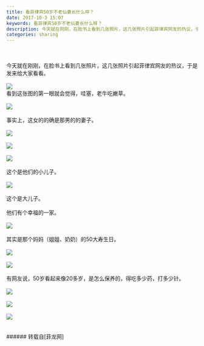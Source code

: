 ```yaml
---
title: 看菲律宾50岁不老仙妻长什么样？
date: 2017-10-3 15:07
keywords: 看菲律宾50岁不老仙妻长什么样？
description: 今天就在刚刚，在脸书上看到几张照片，这几张照片引起菲律宾网友的热议，于是发来给大家看看。看到这张图的第一眼就会觉得，哇塞，老牛吃嫩草。事实上，这女的的确是那男的的妻子。这个是他们的小儿子。这个是大儿子。他们有个幸福的一家。其实是那个妈妈（姐姐、奶奶）的50大寿生日。有网友说，50岁看起来像20多岁，是怎么保养的，得吃多少药，打多少针。
categories: sharing
---
```

<td class="t_f" id="postmessage_911957">

<br/>
<br/>
今天就在刚刚，在脸书上看到几张照片，这几张照片引起菲律宾网友的热议，于是发来给大家看看。<br/>
<br/>

<img aid="637633" data-cf-modified-0245fb967e81a8f29e351e38-="" file="data/attachment/forum/201710/02/205535mklapiikkn0hnbrk.png.thumb.jpg" id="aimg_637633" inpost="1" onclick="" onmouseover="" src="http://www.flw.ph/data/attachment/forum/201710/02/205535mklapiikkn0hnbrk.png" style="cursor:pointer" zoomfile="data/attachment/forum/201710/02/205535mklapiikkn0hnbrk.png"/>


<br/>
看到这张图的第一眼就会觉得，哇塞，老牛吃嫩草。<br/>
<br/>

<img aid="637642" data-cf-modified-0245fb967e81a8f29e351e38-="" file="data/attachment/forum/201710/02/210013sgclx6ddhqjzwczd.jpg.thumb.jpg" id="aimg_637642" inpost="1" onclick="" onmouseover="" src="http://www.flw.ph/data/attachment/forum/201710/02/210013sgclx6ddhqjzwczd.jpg" style="cursor:pointer" zoomfile="data/attachment/forum/201710/02/210013sgclx6ddhqjzwczd.jpg"/>


<br/>
<br/>
事实上，这女的的确是那男的的妻子。<br/>
<br/>

<img aid="637644" data-cf-modified-0245fb967e81a8f29e351e38-="" file="data/attachment/forum/201710/02/210126bjmuxfjfjj6pjxjj.jpg.thumb.jpg" id="aimg_637644" inpost="1" onclick="" onmouseover="" src="http://www.flw.ph/data/attachment/forum/201710/02/210126bjmuxfjfjj6pjxjj.jpg" style="cursor:pointer" zoomfile="data/attachment/forum/201710/02/210126bjmuxfjfjj6pjxjj.jpg"/>


<br/>
<br/>

<img aid="637646" data-cf-modified-0245fb967e81a8f29e351e38-="" file="data/attachment/forum/201710/02/210128p0uufr7n00ze7ecc.jpg.thumb.jpg" id="aimg_637646" inpost="1" onclick="" onmouseover="" src="http://www.flw.ph/data/attachment/forum/201710/02/210128p0uufr7n00ze7ecc.jpg" style="cursor:pointer" zoomfile="data/attachment/forum/201710/02/210128p0uufr7n00ze7ecc.jpg"/>


<br/>
<br/>

<img aid="637647" data-cf-modified-0245fb967e81a8f29e351e38-="" file="data/attachment/forum/201710/02/210130nn45k2l4zp2lppua.jpg.thumb.jpg" id="aimg_637647" inpost="1" onclick="" onmouseover="" src="http://www.flw.ph/data/attachment/forum/201710/02/210130nn45k2l4zp2lppua.jpg" style="cursor:pointer" zoomfile="data/attachment/forum/201710/02/210130nn45k2l4zp2lppua.jpg"/>


<br/>
<br/>
这个是他们的小儿子。<br/>
<br/>

<img aid="637645" data-cf-modified-0245fb967e81a8f29e351e38-="" file="data/attachment/forum/201710/02/210127fgl78l1si4ivgsn1.jpg.thumb.jpg" id="aimg_637645" inpost="1" onclick="" onmouseover="" src="http://www.flw.ph/data/attachment/forum/201710/02/210127fgl78l1si4ivgsn1.jpg" style="cursor:pointer" zoomfile="data/attachment/forum/201710/02/210127fgl78l1si4ivgsn1.jpg"/>


<br/>
<br/>
这个是大儿子。<br/>
<br/>
他们有个幸福的一家。<br/>
<br/>

<img aid="637650" data-cf-modified-0245fb967e81a8f29e351e38-="" file="data/attachment/forum/201710/02/210239f2cdrrrem7m22c2u.jpg.thumb.jpg" id="aimg_637650" inpost="1" onclick="" onmouseover="" src="http://www.flw.ph/data/attachment/forum/201710/02/210239f2cdrrrem7m22c2u.jpg" style="cursor:pointer" zoomfile="data/attachment/forum/201710/02/210239f2cdrrrem7m22c2u.jpg"/>


<br/>
<br/>
其实是那个妈妈（姐姐、奶奶）的50大寿生日。<br/>
<br/>

<img aid="637652" data-cf-modified-0245fb967e81a8f29e351e38-="" file="data/attachment/forum/201710/02/210242dqpouyqofrf3ph2u.jpg.thumb.jpg" id="aimg_637652" inpost="1" onclick="" onmouseover="" src="http://www.flw.ph/data/attachment/forum/201710/02/210242dqpouyqofrf3ph2u.jpg" style="cursor:pointer" zoomfile="data/attachment/forum/201710/02/210242dqpouyqofrf3ph2u.jpg"/>


<br/>
<br/>

<img aid="637651" data-cf-modified-0245fb967e81a8f29e351e38-="" file="data/attachment/forum/201710/02/210241og89ffq5jsk797kk.jpg.thumb.jpg" id="aimg_637651" inpost="1" onclick="" onmouseover="" src="http://www.flw.ph/data/attachment/forum/201710/02/210241og89ffq5jsk797kk.jpg" style="cursor:pointer" zoomfile="data/attachment/forum/201710/02/210241og89ffq5jsk797kk.jpg"/>


<br/>
<br/>
有网友说，50岁看起来像20多岁，是怎么保养的，得吃多少药，打多少针。<br/>
<br/>

<img aid="637662" data-cf-modified-0245fb967e81a8f29e351e38-="" file="data/attachment/forum/201710/02/210717rces2puu0utgmru0.jpg.thumb.jpg" id="aimg_637662" inpost="1" onclick="" onmouseover="" src="http://www.flw.ph/data/attachment/forum/201710/02/210717rces2puu0utgmru0.jpg" style="cursor:pointer" zoomfile="data/attachment/forum/201710/02/210717rces2puu0utgmru0.jpg"/>


<br/>
<br/>

<img aid="637661" data-cf-modified-0245fb967e81a8f29e351e38-="" file="data/attachment/forum/201710/02/210716r7l1lm1ss3yvii9p.jpg.thumb.jpg" id="aimg_637661" inpost="1" onclick="" onmouseover="" src="http://www.flw.ph/data/attachment/forum/201710/02/210716r7l1lm1ss3yvii9p.jpg" style="cursor:pointer" zoomfile="data/attachment/forum/201710/02/210716r7l1lm1ss3yvii9p.jpg"/>


<br/>
<br/>

<img aid="637660" data-cf-modified-0245fb967e81a8f29e351e38-="" file="data/attachment/forum/201710/02/210714tltis6lyai7w73i1.jpg.thumb.jpg" id="aimg_637660" inpost="1" onclick="" onmouseover="" src="http://www.flw.ph/data/attachment/forum/201710/02/210714tltis6lyai7w73i1.jpg" style="cursor:pointer" zoomfile="data/attachment/forum/201710/02/210714tltis6lyai7w73i1.jpg"/>


<br/>
<br/>
<br/>
</td>
###### 转载自[菲龙网]
